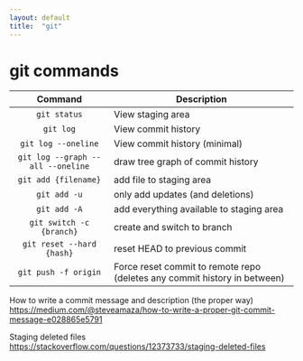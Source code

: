 ```yaml
---
layout: default
title:  "git"
---
```


# git commands


<table>
    <thead>
        <tr>
            <th>Command</th>
            <th>Description</th>
        </tr>
    </thead>
    <tbody>
        <tr>
            <td align="center"><code>git status</code></td>
            <td>View staging area</td>
        </tr>
        <tr>
            <td align="center"><code>git log</code></td>
            <td>View commit history</td>
        </tr>
        <tr>
            <td align="center"><code>git log --oneline</code></td>
            <td>View commit history (minimal)</td>
        </tr>
        <tr>
            <td align="center"><code>git log --graph --all --oneline</code></td>
            <td>draw tree graph of commit history</td>
        </tr>
        <tr>
            <td align="center"><code>git add {filename}</code></td>
            <td>add file to staging area</td>
        </tr>
        <tr>
            <td align="center"><code>git add -u</code></td>
            <td>only add updates (and deletions)</td>
        </tr>
        <tr>
            <td align="center"><code>git add -A</code></td>
            <td>add everything available to staging area</td>
        </tr>
        <tr>
            <td align="center"><code>git switch -c {branch}</code></td>
            <td>create and switch to branch</td>
        </tr>
        <tr>
            <td align="center"><code>git reset --hard {hash}</code></td>
            <td>reset HEAD to previous commit</td>
        </tr>
        <tr>
            <td align="center"><code>git push -f origin</code></td>
            <td>Force reset commit to remote repo (deletes any commit history in between)</td>
        </tr>
    </tbody>
</table>




How to write a commit message and description (the proper way)
https://medium.com/@steveamaza/how-to-write-a-proper-git-commit-message-e028865e5791


Staging deleted files
https://stackoverflow.com/questions/12373733/staging-deleted-files
